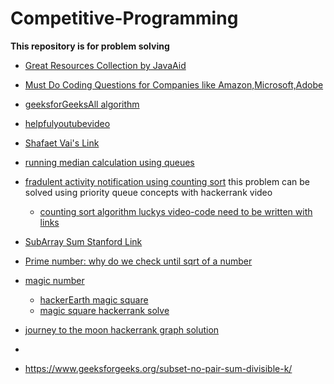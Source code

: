 # Competitive-Programming
__This repository is for problem solving__ 
- [Great Resources Collection by JavaAid](https://www.facebook.com/notes/coding-interview-preparation/coding-interview-preparation-resources/645177419347341/)
- [Must Do Coding Questions for Companies like Amazon,Microsoft,Adobe](https://www.geeksforgeeks.org/must-do-coding-questions-for-companies-like-amazon-microsoft-adobe/#stack) 
- [geeksforGeeksAll algorithm](https://www.geeksforgeeks.org/fundamentals-of-algorithms/)
- [helpfulyoutubevideo](https://youtu.be/bVKHRtafgPc)

- [Shafaet Vai's Link](http://www.shafaetsplanet.com/)
- [running median calculation using queues](https://www.youtube.com/watch?v=VmogG01IjYc)
- [fradulent activity notification using counting sort](https://jjromi.github.io/2017/lucky_45/) this problem can be solved using priority queue concepts with hackerrank video
  - [counting sort algorithm luckys video-code need to be written with links](https://www.youtube.com/watch?v=pEJiGC-ObQE)
- [SubArray Sum Stanford Link](https://web.stanford.edu/class/cs9/sample_probs/SubarraySums.pdf)
- [Prime number: why do we check until sqrt of a number](http://www.counton.org/explorer/primes/checking-if-a-number-is-prime/)
- [magic number](https://introcs.cs.princeton.edu/java/14array/MagicSquare.java.html)
  - [hackerEarth magic square](https://www.hackerearth.com/practice/notes/magic-square/)
  - [magic square hackerrank solve](https://devalice.tistory.com/71)
- [journey to the moon hackerrank graph solution](https://abskmj.github.io/notes/posts/solutions/hackerrank/algorithms/graph-theory/journey-to-the-moon/)

- 
- https://www.geeksforgeeks.org/subset-no-pair-sum-divisible-k/
